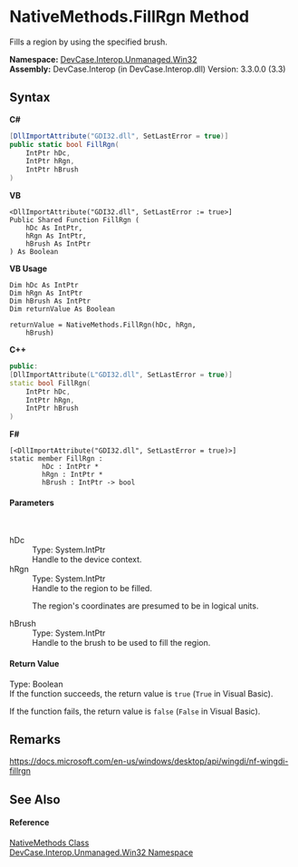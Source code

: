 # NativeMethods.FillRgn Method 
 

Fills a region by using the specified brush.

**Namespace:**&nbsp;<a href="N_DevCase_Interop_Unmanaged_Win32">DevCase.Interop.Unmanaged.Win32</a><br />**Assembly:**&nbsp;DevCase.Interop (in DevCase.Interop.dll) Version: 3.3.0.0 (3.3)

## Syntax

**C#**<br />
``` C#
[DllImportAttribute("GDI32.dll", SetLastError = true)]
public static bool FillRgn(
	IntPtr hDc,
	IntPtr hRgn,
	IntPtr hBrush
)
```

**VB**<br />
``` VB
<DllImportAttribute("GDI32.dll", SetLastError := true>]
Public Shared Function FillRgn ( 
	hDc As IntPtr,
	hRgn As IntPtr,
	hBrush As IntPtr
) As Boolean
```

**VB Usage**<br />
``` VB Usage
Dim hDc As IntPtr
Dim hRgn As IntPtr
Dim hBrush As IntPtr
Dim returnValue As Boolean

returnValue = NativeMethods.FillRgn(hDc, hRgn, 
	hBrush)
```

**C++**<br />
``` C++
public:
[DllImportAttribute(L"GDI32.dll", SetLastError = true)]
static bool FillRgn(
	IntPtr hDc, 
	IntPtr hRgn, 
	IntPtr hBrush
)
```

**F#**<br />
``` F#
[<DllImportAttribute("GDI32.dll", SetLastError = true)>]
static member FillRgn : 
        hDc : IntPtr * 
        hRgn : IntPtr * 
        hBrush : IntPtr -> bool 

```


#### Parameters
&nbsp;<dl><dt>hDc</dt><dd>Type: System.IntPtr<br />Handle to the device context.</dd><dt>hRgn</dt><dd>Type: System.IntPtr<br />Handle to the region to be filled. 

 The region's coordinates are presumed to be in logical units.</dd><dt>hBrush</dt><dd>Type: System.IntPtr<br />Handle to the brush to be used to fill the region.</dd></dl>

#### Return Value
Type: Boolean<br />If the function succeeds, the return value is `true` (`True` in Visual Basic). 

 If the function fails, the return value is `false` (`False` in Visual Basic).

## Remarks
<a href="https://docs.microsoft.com/en-us/windows/desktop/api/wingdi/nf-wingdi-fillrgn" target="_blank">https://docs.microsoft.com/en-us/windows/desktop/api/wingdi/nf-wingdi-fillrgn</a>

## See Also


#### Reference
<a href="T_DevCase_Interop_Unmanaged_Win32_NativeMethods">NativeMethods Class</a><br /><a href="N_DevCase_Interop_Unmanaged_Win32">DevCase.Interop.Unmanaged.Win32 Namespace</a><br />